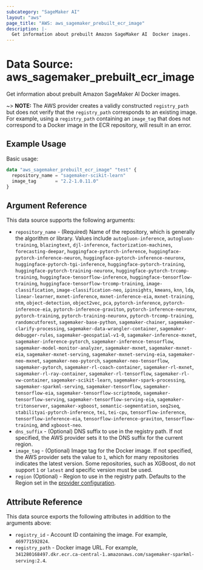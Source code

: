 ```yaml
---
subcategory: "SageMaker AI"
layout: "aws"
page_title: "AWS: aws_sagemaker_prebuilt_ecr_image"
description: |-
  Get information about prebuilt Amazon SageMaker AI  Docker images.
---
```


# Data Source: aws_sagemaker_prebuilt_ecr_image

Get information about prebuilt Amazon SageMaker AI  Docker images.

~> **NOTE:** The AWS provider creates a validly constructed `registry_path` but does not verify that the `registry_path` corresponds to an existing image. For example, using a `registry_path` containing an `image_tag` that does not correspond to a Docker image in the ECR repository, will result in an error.

## Example Usage

Basic usage:

```terraform
data "aws_sagemaker_prebuilt_ecr_image" "test" {
  repository_name = "sagemaker-scikit-learn"
  image_tag       = "2.2-1.0.11.0"
}
```

## Argument Reference

This data source supports the following arguments:

* `repository_name` - (Required) Name of the repository, which is generally the algorithm or library. Values include `autogluon-inference`, `autogluon-training`, `blazingtext`, `djl-inference`, `factorization-machines`, `forecasting-deepar`, `huggingface-pytorch-inference`, `huggingface-pytorch-inference-neuron`, `huggingface-pytorch-inference-neuronx`, `huggingface-pytorch-tgi-inference`, `huggingface-pytorch-training`, `huggingface-pytorch-training-neuronx`, `huggingface-pytorch-trcomp-training`, `huggingface-tensorflow-inference`, `huggingface-tensorflow-training`, `huggingface-tensorflow-trcomp-training`, `image-classification`, `image-classification-neo`, `ipinsights`, `kmeans`, `knn`, `lda`, `linear-learner`, `mxnet-inference`, `mxnet-inference-eia`, `mxnet-training`, `ntm`, `object-detection`, `object2vec`, `pca`, `pytorch-inference`, `pytorch-inference-eia`, `pytorch-inference-graviton`, `pytorch-inference-neuronx`, `pytorch-training`, `pytorch-training-neuronx`, `pytorch-trcomp-training`, `randomcutforest`, `sagemaker-base-python`, `sagemaker-chainer`, `sagemaker-clarify-processing`, `sagemaker-data-wrangler-container`, `sagemaker-debugger-rules`, `sagemaker-geospatial-v1-0`, `sagemaker-inference-mxnet`, `sagemaker-inference-pytorch`, `sagemaker-inference-tensorflow`, `sagemaker-model-monitor-analyzer`, `sagemaker-mxnet`, `sagemaker-mxnet-eia`, `sagemaker-mxnet-serving`, `sagemaker-mxnet-serving-eia`, `sagemaker-neo-mxnet`, `sagemaker-neo-pytorch`, `sagemaker-neo-tensorflow`, `sagemaker-pytorch`, `sagemaker-rl-coach-container`, `sagemaker-rl-mxnet`, `sagemaker-rl-ray-container`, `sagemaker-rl-tensorflow`, `sagemaker-rl-vw-container`, `sagemaker-scikit-learn`, `sagemaker-spark-processing`, `sagemaker-sparkml-serving`, `sagemaker-tensorflow`, `sagemaker-tensorflow-eia`, `sagemaker-tensorflow-scriptmode`, `sagemaker-tensorflow-serving`, `sagemaker-tensorflow-serving-eia`, `sagemaker-tritonserver`, `sagemaker-xgboost`, `semantic-segmentation`, `seq2seq`, `stabilityai-pytorch-inference`, `tei`, `tei-cpu`, `tensorflow-inference`, `tensorflow-inference-eia`, `tensorflow-inference-graviton`, `tensorflow-training`, and `xgboost-neo`.
* `dns_suffix` - (Optional) DNS suffix to use in the registry path. If not specified, the AWS provider sets it to the DNS suffix for the current region.
* `image_tag` - (Optional) Image tag for the Docker image. If not specified, the AWS provider sets the value to `1`, which for many repositories indicates the latest version. Some repositories, such as XGBoost, do not support `1` or `latest` and specific version must be used.
* `region` (Optional) - Region to use in the registry path. Defaults to the Region set in the [provider configuration](https://registry.terraform.io/providers/hashicorp/aws/latest/docs#aws-configuration-reference).

## Attribute Reference

This data source exports the following attributes in addition to the arguments above:

* `registry_id` - Account ID containing the image. For example, `469771592824`.
* `registry_path` - Docker image URL. For example, `341280168497.dkr.ecr.ca-central-1.amazonaws.com/sagemaker-sparkml-serving:2.4`.
